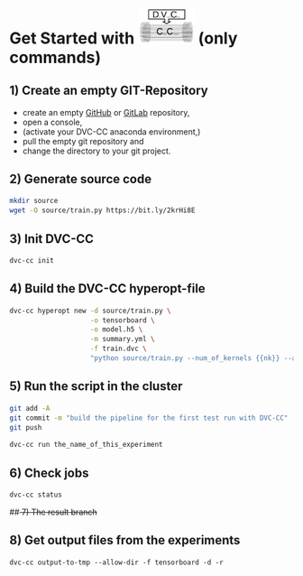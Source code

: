 # Get Started with <img src="../../dvc_cc_logo.png" alt="drawing" width="100"/> (only commands)

## 1) Create an empty GIT-Repository 

- create an empty [GitHub](https://github.com/) or [GitLab](https://gitlab.com/) repository,
- open a console,
- (activate your DVC-CC anaconda environment,)
- pull the empty git repository and
- change the directory to your git project. 

## 2) Generate source code

```bash
mkdir source
wget -O source/train.py https://bit.ly/2krHi8E
```

## 3) Init DVC-CC
```bash
dvc-cc init
```

## 4) Build the DVC-CC hyperopt-file

```bash
dvc-cc hyperopt new -d source/train.py \
                    -o tensorboard \
                    -o model.h5 \
                    -m summary.yml \
                    -f train.dvc \
                    "python source/train.py --num_of_kernels {{nk}} --activation_function {{af}}"
```

## 5) Run the script in the cluster

```bash
git add -A
git commit -m "build the pipeline for the first test run with DVC-CC"
git push
```

```bash
dvc-cc run the_name_of_this_experiment
```

## 6) Check jobs
```bash
dvc-cc status
```

##<del> 7) The result branch</del>

## 8) Get output files from the experiments
```
dvc-cc output-to-tmp --allow-dir -f tensorboard -d -r
```